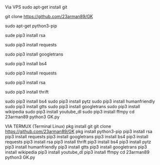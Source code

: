 Via VPS
sudo apt-get install git

git clone https://github.com/23arman89/GK

sudo apt-get python3-pip

sude pip3 install rsa

sudo pip3 install requests

sudo pip3 install googletrans

sudo pip3 install bs4

sudo pip3 install requests 

sudo pip3 install rsa

sudo pip3 install thrift

sudo pip3 install bs4 
sudo pip3 install pytz 
sudo pip3 install humanfriendly 
sudo pip3 install gtts
sudo pip3 install googletrans
sudo pip3 install wikipedia
sudo pip3 install youtube_dl
sudo pip3 install ffmpy
cd 23arman89
python3 GK.py

VIA TERMUX (Terminal Linux)
pkg install git
git clone https://github.com/23arman89/GK
pkg install python3-pip
pip3 install rsa
pip3 install requests
pip3 install googletrans
pip3 install bs4
pip3 install requests 
pip3 install rsa
pip3 install thrift
pip3 install bs4
pip3 install pytz
pip3 install humanfriendly
pip3 install gtts
pip3 install googletrans
pip3 install wikipedia
pip3 install youtube_dl
pip3 install ffmpy
cd 23arman89
python3 GK.py
